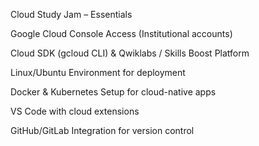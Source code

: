 Cloud Study Jam – Essentials

Google Cloud Console Access (Institutional accounts)

Cloud SDK (gcloud CLI) & Qwiklabs / Skills Boost Platform

Linux/Ubuntu Environment for deployment

Docker & Kubernetes Setup for cloud-native apps

VS Code with cloud extensions

GitHub/GitLab Integration for version control
